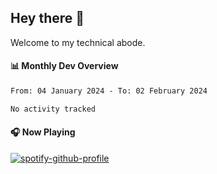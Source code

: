 ## Hey there 👋

Welcome to my technical abode.

#### 📊 Monthly Dev Overview
<!--START_SECTION:waka-->

```txt
From: 04 January 2024 - To: 02 February 2024

No activity tracked
```

<!--END_SECTION:waka-->

#### 🎧 Now Playing

[![spotify-github-profile](https://spotify-github-profile.vercel.app/api/view?uid=james2mid&cover_image=true&theme=natemoo-re)](https://open.spotify.com/user/james2mid?si=2b3baf2b09cb499e)
